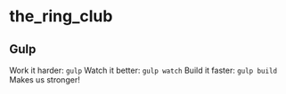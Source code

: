 # the_ring_club


## Gulp
Work it harder:    `gulp`
Watch it better:   `gulp watch`
Build it faster:   `gulp build`
Makes us stronger!